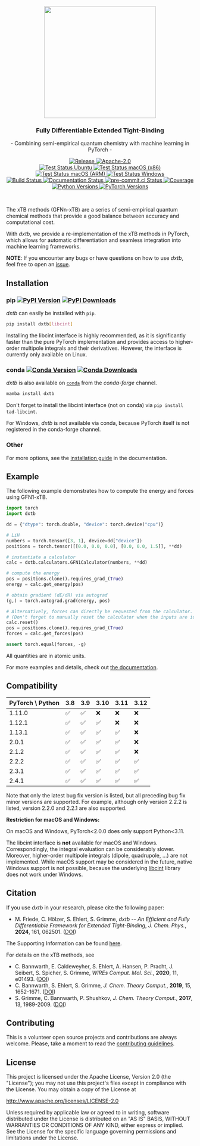 <h1 align="center"><img src="assets/logo.png" width="300"></h3>

<h3 align="center">Fully Differentiable Extended Tight-Binding</h3>
<p align="center">- Combining semi-empirical quantum chemistry with machine learning in PyTorch -</p>

<p align="center">
  <a href="https://github.com/grimme-lab/dxtb/releases/latest">
    <img src="https://img.shields.io/github/v/release/grimme-lab/dxtb?color=orange" alt="Release"/>
  </a>
  <a href="http://www.apache.org/licenses/LICENSE-2.0">
    <img src="https://img.shields.io/badge/License-Apache%202.0-orange.svg" alt="Apache-2.0"/>
  </a>
  <!---->
  <br>
  <!---->
  <a href="https://github.com/grimme-lab/dxtb/actions/workflows/ubuntu.yaml">
    <img src="https://github.com/grimme-lab/dxtb/actions/workflows/ubuntu.yaml/badge.svg" alt="Test Status Ubuntu"/>
  </a>
  <a href="https://github.com/tgrimme-lab/dxtb/actions/workflows/macos-x86.yaml">
    <img src="https://github.com/grimme-lab/dxtb/actions/workflows/macos-x86.yaml/badge.svg" alt="Test Status macOS (x86)"/>
  </a>
  <a href="https://github.com/tgrimme-lab/dxtb/actions/workflows/macos-arm.yaml">
    <img src="https://github.com/grimme-lab/dxtb/actions/workflows/macos-arm.yaml/badge.svg" alt="Test Status macOS (ARM)"/>
  </a>
  <a href="https://github.com/grimme-lab/dxtb/actions/workflows/windows.yaml">
    <img src="https://github.com/grimme-lab/dxtb/actions/workflows/windows.yaml/badge.svg" alt="Test Status Windows"/>
  </a>
  <!---->
  <br>
  <!---->
  <a href="https://github.com/grimme-lab/dxtb/actions/workflows/release.yaml">
    <img src="https://github.com/grimme-lab/dxtb/actions/workflows/release.yaml/badge.svg" alt="Build Status"/>
  </a>
  <a href="https://dxtb.readthedocs.io">
    <img src="https://readthedocs.org/projects/dxtb/badge/?version=latest" alt="Documentation Status"/>
  </a>
  <a href="https://results.pre-commit.ci/latest/github/grimme-lab/dxtb/main">
    <img src="https://results.pre-commit.ci/badge/github/grimme-lab/dxtb/main.svg" alt="pre-commit.ci Status"/>
  </a>
  <a href="https://codecov.io/gh/grimme-lab/dxtb">
    <img src="https://codecov.io/gh/grimme-lab/dxtb/branch/main/graph/badge.svg?token=O18EZ1CNE3" alt="Coverage"/>
  </a>
  <!---->
  <br>
  <!---->
  <a href="https://img.shields.io/badge/Python-3.8%20|%203.9%20|%203.10%20|%203.11-blue.svg">
    <img src="https://img.shields.io/badge/Python-3.8%20|%203.9%20|%203.10%20|%203.11-blue.svg" alt="Python Versions"/>
  </a>
  <a href="https://img.shields.io/badge/PyTorch-%3E=1.11.0-blue.svg">
    <img src="https://img.shields.io/badge/PyTorch-%3E=1.11.0-blue.svg" alt="PyTorch Versions"/>
  </a>
</p>

<br>

The xTB methods (GFNn-xTB) are a series of semi-empirical quantum chemical methods that provide a good balance between accuracy and computational cost.

With *dxtb*, we provide a re-implementation of the xTB methods in PyTorch, which allows for automatic differentiation and seamless integration into machine learning frameworks.

**NOTE**: If you encounter any bugs or have questions on how to use *dxtb*, feel free to open an [issue](https://github.com/grimme-lab/dxtb/issues).


## Installation

### pip <a href="https://pypi.org/project/dxtb/"><img src="https://img.shields.io/pypi/v/dxtb" alt="PyPI Version"></a> <a href="https://pypi.org/project/dxtb/"><img src="https://img.shields.io/pypi/dm/dxtb?color=orange" alt="PyPI Downloads"></a>

*dxtb* can easily be installed with ``pip``.

```sh
pip install dxtb[libcint]
```

Installing the libcint interface is highly recommended, as it is significantly faster than the pure PyTorch implementation and provides access to higher-order multipole integrals and their derivatives.
However, the interface is currently only available on Linux.

### conda <a href="https://anaconda.org/conda-forge/dxtb"><img src="https://img.shields.io/conda/vn/conda-forge/dxtb.svg" alt="Conda Version"></a> <a href="https://anaconda.org/conda-forge/dxtb"><img src="https://img.shields.io/conda/dn/conda-forge/dxtb?style=flat&color=orange" alt="Conda Downloads"></a>


*dxtb* is also available on [``conda``](https://conda.io/) from the *conda-forge* channel.

```sh
mamba install dxtb
```

Don't forget to install the libcint interface (not on conda) via ``pip install tad-libcint``.

For Windows, *dxtb* is not available via conda, because PyTorch itself is not registered in the conda-forge channel.

### Other

For more options, see the [installation guide](https://dxtb.readthedocs.io/en/latest/01_quickstart/installation.html) in the documentation.


## Example

The following example demonstrates how to compute the energy and forces using GFN1-xTB.

```python
import torch
import dxtb

dd = {"dtype": torch.double, "device": torch.device("cpu")}

# LiH
numbers = torch.tensor([3, 1], device=dd["device"])
positions = torch.tensor([[0.0, 0.0, 0.0], [0.0, 0.0, 1.5]], **dd)

# instantiate a calculator
calc = dxtb.calculators.GFN1Calculator(numbers, **dd)

# compute the energy
pos = positions.clone().requires_grad_(True)
energy = calc.get_energy(pos)

# obtain gradient (dE/dR) via autograd
(g,) = torch.autograd.grad(energy, pos)

# Alternatively, forces can directly be requested from the calculator.
# (Don't forget to manually reset the calculator when the inputs are identical.)
calc.reset()
pos = positions.clone().requires_grad_(True)
forces = calc.get_forces(pos)

assert torch.equal(forces, -g)
```

All quantities are in atomic units.

For more examples and details, check out [the documentation](https://dxtb.readthedocs.io).

## Compatibility

| PyTorch \ Python | 3.8                | 3.9                | 3.10               | 3.11               | 3.12               |
|------------------|--------------------|--------------------|--------------------|--------------------|--------------------|
| 1.11.0           | :white_check_mark: | :white_check_mark: | :x:                | :x:                | :x:                |
| 1.12.1           | :white_check_mark: | :white_check_mark: | :white_check_mark: | :x:                | :x:                |
| 1.13.1           | :white_check_mark: | :white_check_mark: | :white_check_mark: | :white_check_mark: | :x:                |
| 2.0.1            | :white_check_mark: | :white_check_mark: | :white_check_mark: | :white_check_mark: | :x:                |
| 2.1.2            | :white_check_mark: | :white_check_mark: | :white_check_mark: | :white_check_mark: | :x:                |
| 2.2.2            | :white_check_mark: | :white_check_mark: | :white_check_mark: | :white_check_mark: | :white_check_mark: |
| 2.3.1            | :white_check_mark: | :white_check_mark: | :white_check_mark: | :white_check_mark: | :white_check_mark: |
| 2.4.1            | :white_check_mark: | :white_check_mark: | :white_check_mark: | :white_check_mark: | :white_check_mark: |

Note that only the latest bug fix version is listed, but all preceding bug fix minor versions are supported.
For example, although only version 2.2.2 is listed, version 2.2.0 and 2.2.1 are also supported.

**Restriction for macOS and Windows:**

On macOS and Windows, PyTorch<2.0.0 does only support Python<3.11.

The libcint interface is **not** available for macOS and Windows.
Correspondingly, the integral evaluation can be considerably slower.
Moreover, higher-order multipole integrals (dipole, quadrupole, ...) are not implemented.
While macOS support may be considered in the future, native Windows support is not possible, because the underlying [libcint](https://github.com/sunqm/libcint) library does not work under Windows.


## Citation

If you use *dxtb* in your research, please cite the following paper:

- M. Friede, C. Hölzer, S. Ehlert, S. Grimme, *dxtb -- An Efficient and Fully Differentiable Framework for Extended Tight-Binding*, *J. Chem. Phys.*, **2024**, 161, 062501. ([DOI](https://doi.org/10.1063/5.0216715))

The Supporting Information can be found [here](https://github.com/grimme-lab/dxtb-data).


For details on the xTB methods, see

- C. Bannwarth, E. Caldeweyher, S. Ehlert, A. Hansen, P. Pracht, J. Seibert, S. Spicher, S. Grimme,
  *WIREs Comput. Mol. Sci.*, **2020**, 11, e01493.
  ([DOI](https://doi.org/10.1002/wcms.1493))
- C. Bannwarth, S. Ehlert, S. Grimme,
  *J. Chem. Theory Comput.*, **2019**, 15, 1652-1671.
  ([DOI](https://dx.doi.org/10.1021/acs.jctc.8b01176))
- S. Grimme, C. Bannwarth, P. Shushkov,
  *J. Chem. Theory Comput.*, **2017**, 13, 1989-2009.
  ([DOI](https://dx.doi.org/10.1021/acs.jctc.7b00118))


## Contributing

This is a volunteer open source projects and contributions are always welcome.
Please, take a moment to read the [contributing guidelines](CONTRIBUTING.md).

## License

This project is licensed under the Apache License, Version 2.0 (the "License"); you may not use this project's files except in compliance with the License. You may obtain a copy of the License at

http://www.apache.org/licenses/LICENSE-2.0

Unless required by applicable law or agreed to in writing, software distributed under the License is distributed on an "AS IS" BASIS, WITHOUT WARRANTIES OR CONDITIONS OF ANY KIND, either express or implied. See the License for the specific language governing permissions and limitations under the License.
